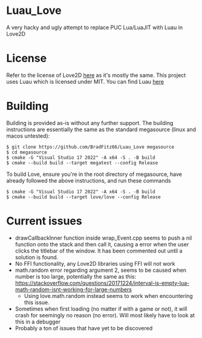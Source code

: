 # Luau_Love
A very hacky and ugly attempt to replace PUC Lua/LuaJIT with Luau in Love2D


# License

Refer to the license of Love2D [here](https://github.com/love2d/love) as it's mostly the same.
This project uses Luau which is licensed under MIT. You can find Luau [here](https://github.com/luau-lang/luau)


# Building

Building is provided as-is without any further support. The building instructions are essentially the same as the standard megasource (linux and macos untested):

```
$ git clone https://github.com/BradFitz66/Luau_Love megasource
$ cd megasource
$ cmake -G "Visual Studio 17 2022" -A x64 -S . -B build
$ cmake --build build --target megatest --config Release
```

To build Love, ensure you're in the root directory of megasource, have already followed the above instructions, and run these commands

```
$ cmake -G "Visual Studio 17 2022" -A x64 -S . -B build
$ cmake --build build --target love/love --config Release
```

# Current issues
* drawCallbackInner function inside wrap_Event.cpp seems to push a nil function onto the stack and then call it, causing a error when the user clicks the titlebar of the window. It has been commented out until a solution is found.
* No FFI functionality, any Love2D libraries using FFI will not work
* math.random error regarding argument 2, seems to be caused when number is too large, potentially the same as this: https://stackoverflow.com/questions/20171224/interval-is-empty-lua-math-random-isnt-working-for-large-numbers
  * Using love.math.random instead seems to work when encountering this issue.
* Sometimes when first loading (no matter if with a game or not), it will crash for seemingly no reason (no error). Will most likely have to look at this in a debugger
* Probably a ton of issues that have yet to be discovered
